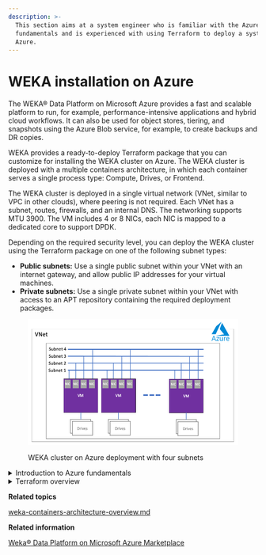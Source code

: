 ```yaml
---
description: >-
  This section aims at a system engineer who is familiar with the Azure
  fundamentals and is experienced with using Terraform to deploy a system on
  Azure.
---
```


# WEKA installation on Azure

The WEKA® Data Platform on Microsoft Azure provides a fast and scalable platform to run, for example, performance-intensive applications and hybrid cloud workflows. It can also be used for object stores, tiering, and snapshots using the Azure Blob service, for example, to create backups and DR copies.

WEKA provides a ready-to-deploy Terraform package that you can customize for installing the WEKA cluster on Azure. The WEKA cluster is deployed with a multiple containers architecture, in which each container serves a single process type: Compute, Drives, or Frontend.

The WEKA cluster is deployed in a single virtual network (VNet, similar to VPC in other clouds), where peering is not required. Each VNet has a subnet, routes, firewalls, and an internal DNS. The networking supports MTU 3900. The VM includes 4 or 8 NICs, each NIC is mapped to a dedicated core to support DPDK.

Depending on the required security level, you can deploy the WEKA cluster using the Terraform package on one of the following subnet types:

* **Public subnets:** Use a single public subnet within your VNet with an internet gateway, and allow public IP addresses for your virtual machines.&#x20;
* **Private subnets:** Use a single private subnet within your VNet with access to an APT repository containing the required deployment packages.

<figure><img src="../../.gitbook/assets/azure_deployment_4.2.png" alt=""><figcaption><p>WEKA cluster on Azure deployment with four subnets</p></figcaption></figure>

<details>

<summary>Introduction to Azure fundamentals</summary>

Azure is a cloud computing platform with an ever-expanding set of services to help you build solutions to meet your business goals. Azure services range from simple web services for hosting your business presence in the cloud to running fully virtualized computers for you to run your custom software solutions.

Azure provides a wealth of cloud-based services like remote storage, database hosting, and centralized account management. Azure also offers new capabilities like AI and the Internet of Things (IoT).

To learn about Azure fundamentals, Microsoft provides learning modules at [https://learn.microsoft.com/en-us/training/](https://learn.microsoft.com/en-us/training/). You can start with the [Introduction to Azure fundamentals](https://learn.microsoft.com/en-us/training/modules/intro-to-azure-fundamentals/).

</details>

<details>

<summary>Terraform overview</summary>

Terraform is an open-source project from Hashicorp. It creates and manages resources on cloud platforms and on-premises clouds. Unlike AWS CloudFormation, it works with many APIs from multiple platforms and services.

Terraform is the primary tool for deploying WEKA on Azure.

<img src="../../.gitbook/assets/Terraform_overview.png" alt="" data-size="original">

### How does Terraform work?

A deployment with Terraform involves three phases:

* **Write:** Define the infrastructure in configuration files and customize the project variables provided in the Terraform package.
* **Plan**: Review the changes Terraform will make to your infrastructure.
* **Apply:** Terraform provisions the infrastructure, including the VMs and instances, installs the WEKA software, and creates the cluster. Once completed, the WEKA cluster runs on Azure.

<img src="../../.gitbook/assets/Terraform_how.png" alt="Terraform phases" data-size="original">

**Related information**

[Terraform Tutorials](https://learn.hashicorp.com/terraform?track=gcp)

[Terraform Installation](https://learn.hashicorp.com/tutorials/terraform/install-cli)

</details>



**Related topics**

[weka-containers-architecture-overview.md](../../overview/weka-containers-architecture-overview.md "mention")



**Related information**

[Weka® Data Platform on Microsoft Azure Marketplace](https://azuremarketplace.microsoft.com/en-us/marketplace/apps/weka1652213882079.weka\_data\_platform?exp=ubp8\&tab=Overview)
